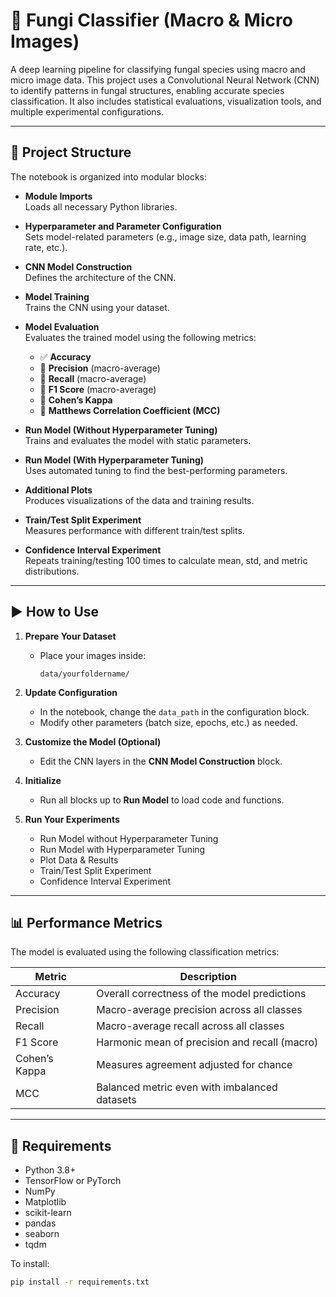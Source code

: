 # 🧠 Fungi Classifier (Macro & Micro Images)

A deep learning pipeline for classifying fungal species using macro and micro image data. This project uses a Convolutional Neural Network (CNN) to identify patterns in fungal structures, enabling accurate species classification. It also includes statistical evaluations, visualization tools, and multiple experimental configurations.

---

## 📁 Project Structure

The notebook is organized into modular blocks:

- **Module Imports**  
  Loads all necessary Python libraries.

- **Hyperparameter and Parameter Configuration**  
  Sets model-related parameters (e.g., image size, data path, learning rate, etc.).

- **CNN Model Construction**  
  Defines the architecture of the CNN.

- **Model Training**  
  Trains the CNN using your dataset.

- **Model Evaluation**  
  Evaluates the trained model using the following metrics:
  - ✅ **Accuracy**
  - 📌 **Precision** (macro-average)
  - 📌 **Recall** (macro-average)
  - 📌 **F1 Score** (macro-average)
  - 🧮 **Cohen’s Kappa**
  - 🔗 **Matthews Correlation Coefficient (MCC)**

- **Run Model (Without Hyperparameter Tuning)**  
  Trains and evaluates the model with static parameters.

- **Run Model (With Hyperparameter Tuning)**  
  Uses automated tuning to find the best-performing parameters.

- **Additional Plots**  
  Produces visualizations of the data and training results.

- **Train/Test Split Experiment**  
  Measures performance with different train/test splits.

- **Confidence Interval Experiment**  
  Repeats training/testing 100 times to calculate mean, std, and metric distributions.

---

## ▶️ How to Use

1. **Prepare Your Dataset**
   - Place your images inside:  
     ```
     data/yourfoldername/
     ```

2. **Update Configuration**
   - In the notebook, change the `data_path` in the configuration block.
   - Modify other parameters (batch size, epochs, etc.) as needed.

3. **Customize the Model (Optional)**
   - Edit the CNN layers in the **CNN Model Construction** block.

4. **Initialize**
   - Run all blocks up to **Run Model** to load code and functions.

5. **Run Your Experiments**
   - Run Model without Hyperparameter Tuning  
   - Run Model with Hyperparameter Tuning  
   - Plot Data & Results  
   - Train/Test Split Experiment  
   - Confidence Interval Experiment

---

## 📊 Performance Metrics

The model is evaluated using the following classification metrics:

| Metric         | Description                                      |
|----------------|--------------------------------------------------|
| Accuracy       | Overall correctness of the model predictions     |
| Precision      | Macro-average precision across all classes       |
| Recall         | Macro-average recall across all classes          |
| F1 Score       | Harmonic mean of precision and recall (macro)    |
| Cohen’s Kappa  | Measures agreement adjusted for chance           |
| MCC            | Balanced metric even with imbalanced datasets    |

---

## 🧪 Requirements

- Python 3.8+
- TensorFlow or PyTorch
- NumPy
- Matplotlib
- scikit-learn
- pandas
- seaborn
- tqdm

To install:

```bash
pip install -r requirements.txt
